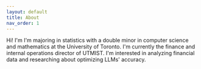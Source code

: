 ```yaml
---
layout: default
title: About
nav_order: 1
---
```

Hi! I'm I'm majoring in statistics with a double minor in computer science and mathematics at the University of Toronto. 
I'm currently the finance and internal operations director of UTMIST. 
I'm interested in analyzing financial data and researching about optimizing LLMs' accuracy.
